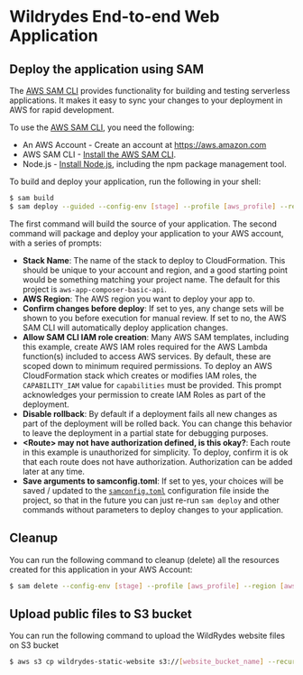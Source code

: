 # Wildrydes End-to-end Web Application

## Deploy the application using SAM

The [AWS SAM CLI](https://aws.amazon.com/serverless/sam/) provides functionality for building and testing serverless applications. It makes it easy to sync your changes to your deployment in AWS for rapid development.

To use the [AWS SAM CLI](https://aws.amazon.com/serverless/sam/), you need the following:

- An AWS Account - Create an account at https://aws.amazon.com
- AWS SAM CLI - [Install the AWS SAM CLI](https://docs.aws.amazon.com/serverless-application-model/latest/developerguide/serverless-sam-cli-install.html).
- Node.js - [Install Node.js](https://nodejs.org/en/), including the npm package management tool.

To build and deploy your application, run the following in your shell:

```bash
$ sam build
$ sam deploy --guided --config-env [stage] --profile [aws_profile] --region [aws_region]
```

The first command will build the source of your application. The second command will package and deploy your application to your AWS account, with a series of prompts:

- **Stack Name**: The name of the stack to deploy to CloudFormation. This should be unique to your account and region, and a good starting point would be something matching your project name. The default for this project is `aws-app-composer-basic-api`.
- **AWS Region**: The AWS region you want to deploy your app to.
- **Confirm changes before deploy**: If set to yes, any change sets will be shown to you before execution for manual review. If set to no, the AWS SAM CLI will automatically deploy application changes.
- **Allow SAM CLI IAM role creation**: Many AWS SAM templates, including this example, create AWS IAM roles required for the AWS Lambda function(s) included to access AWS services. By default, these are scoped down to minimum required permissions. To deploy an AWS CloudFormation stack which creates or modifies IAM roles, the `CAPABILITY_IAM` value for `capabilities` must be provided. This prompt acknowledges your permission to create IAM Roles as part of the deployment.
- **Disable rollback**: By default if a deployment fails all new changes as part of the deployment will be rolled back. You can change this behavior to leave the deployment in a partial state for debugging purposes.
- **\<Route\> may not have authorization defined, is this okay?**: Each route in this example is unauthorized for simplicity. To deploy, confirm it is ok that each route does not have authorization. Authorization can be added later at any time.
- **Save arguments to samconfig.toml**: If set to yes, your choices will be saved / updated to the [`samconfig.toml`](./samconfig.toml) configuration file inside the project, so that in the future you can just re-run `sam deploy` and other commands without parameters to deploy changes to your application.

## Cleanup

You can run the following command to cleanup (delete) all the resources created for this application in your AWS Account:

```bash
$ sam delete --config-env [stage] --profile [aws_profile] --region [aws_region]
```

## Upload public files to S3 bucket

You can run the following command to upload the WildRydes website files on S3 bucket

```bash
$ aws s3 cp wildrydes-static-website s3://[website_bucket_name] --recursive --profile [aws_profile] --region [aws_region]
```
